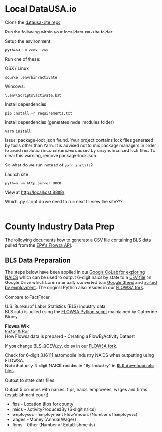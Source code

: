 
# Local DataUSA.io

Clone the [datausa-site repo](https://github.com/DataUSA/datausa-site)  

Run the following within your local datausa-site folder.  

Setup the environment:

	python3 -m venv .env

Run one of these:

OSX / Linux:

	source .env/bin/activate

Windows:

	\.env\Scripts\activate.bat

Install dependencies

	pip install -r requirements.txt

Install dependencies (generates node_modules folder)

	yarn install

Issue: package-lock.json found. Your project contains lock files generated by tools other than Yarn. It is advised not to mix package managers in order to avoid resolution inconsistencies caused by unsynchronized lock files. To clear this warning, remove package-lock.json.  

So what do we run instead of `yarn install`?

Launch site

	python -m http.server 8888

View at [http://localhost:8888/](http://localhost:8888/)  

Which .py script do we need to run next to view the site???
<br><br>


# County Industry Data Prep  

The following documents how to generate a CSV file containing BLS data pulled from the [EPA's Flowsa API](https://datacommons.org).  

## BLS Data Preparation 

The steps below have been applied in our [Google CoLab for exploring NAICS](https://colab.research.google.com/drive/1HLK4HIUMLlgTR524QoCKvfaNl-La48XU?usp=sharing) which can be used to output 6-digit naics by state to a [CSV file](https://drive.google.com/drive/u/0/folders/1EoWDvNoaKO8xLclX4fr5exw83jJkkJIy) on Google Drive which Loren manually converted to a [Google Sheet](https://docs.google.com/spreadsheets/d/1P7XzybX4IDquCIzCaXBTQc6flF6Dkk2eSOulVnArnSg/edit#gid=1784806891) and [sorted by employment](https://github.com/modelearth/localsite/blob/master/map/naics/2018-6digit-ga.csv).  The original Python also resides in our [FLOWSA fork](https://github.com/modelearth/flowsa/tree/master/colabs).

[Compare to FactFnder](https://data.census.gov/cedsci/table?g=0400000US13&n=336111&tid=CBP2018.CB1800CBP&hidePreview=true)  

U.S. Bureau of Labor Statistics (BLS) industry data  
BLS data is pulled using the [FLOWSA Python script](https://github.com/USEPA/flowsa/blob/master/flowsa/BLS_QCEW.py)
maintained by Catherine Birney.
<!--Check if 2017 has been added to master crosswalk  -->

**Flowsa Wiki**  
[Install & Run](https://github.com/USEPA/flowsa/wiki)  
How Flowsa data is prepared - Creating a FlowByActivity Dataset

If you change BLS_QCEW.py, do so in our [FLOWSA fork](https://github.com/modelearth/flowsa).

Check for 6-digit 336111 automobile industry NAICS when outputting using FLOWSA.  
Note that only 4-digit NAICS resides in "By-Industry" in [BLS downloadable files](https://www.bls.gov/cew/downloadable-data-files.htm).  


Output to [state data files](https://github.com/modelearth/community-data/tree/master/us/state)    

Output 5 columns with names: fips, naics, employees, wages and firms (establishment count)

- fips - Location (fips for county)  
- naics - ActivityProducedBy (6-digit naics)  
- employees - Employment FlowAmount (Number of Employees)  
- wages - Money (Annual Wages)
- firms - Other (Number of Extablishments)  

